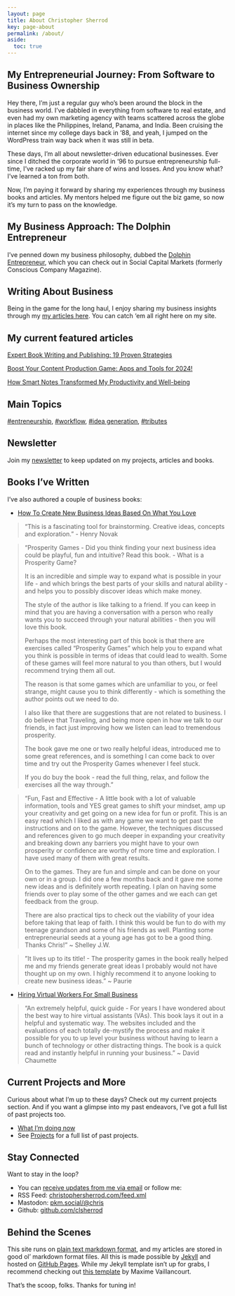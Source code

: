 ```yaml
---
layout: page
title: About Christopher Sherrod
key: page-about
permalink: /about/
aside:
  toc: true
---
```

## My Entrepreneurial Journey: From Software to Business Ownership
Hey there, I’m just a regular guy who’s been around the block in the business world. I’ve dabbled in everything from software to real estate, and even had my own marketing agency with teams scattered across the globe in places like the Philippines, Ireland, Panama, and India. Been cruising the internet since my college days back in ‘88, and yeah, I jumped on the WordPress train way back when it was still in beta.

These days, I’m all about newsletter-driven educational businesses. Ever since I ditched the corporate world in ‘96 to pursue entrepreneurship full-time, I’ve racked up my fair share of wins and losses. And you know what? I’ve learned a ton from both.

Now, I’m paying it forward by sharing my experiences through my business books and articles. My mentors helped me figure out the biz game, so now it’s my turn to pass on the knowledge.

## My Business Approach: The Dolphin Entrepreneur
I’ve penned down my business philosophy, dubbed the [Dolphin Entrepreneur](https://socapglobal.com/2017/08/forget-shark-tank-dolphin-entrepreneur-instead/), which you can check out in Social Capital Markets (formerly Conscious Company Magazine).

## Writing About Business
Being in the game for the long haul, I enjoy sharing my business insights through my [my articles here](https://christophersherrod.com/archive/). You can catch ‘em all right here on my site.

## My current featured articles
[Expert Book Writing and Publishing: 19 Proven Strategies](https://christophersherrod.com/book-advice/)

[Boost Your Content Production Game: Apps and Tools for 2024!](https://christophersherrod.com/workflow)

[How Smart Notes Transformed My Productivity and Well-being](https://christophersherrod.com/smart-notes/)

## Main Topics
[#entreneurship](https://christophersherrod.com/archive/?tag=entrepreneurship), [#workflow](https://christophersherrod.com/archive/?tag=workflow-apps), [#idea generation](https://christophersherrod.com/archive/?tag=idea-generation), [#tributes](https://christophersherrod.com/archive/?tag=tribute)

## Newsletter
Join my [newsletter](https://christophersherrod.com/newsletter/) to keep updated on my projects, articles and books.

## Books I’ve Written
I’ve also authored a couple of business books:
- [How To Create New Business Ideas Based On What You Love](https://amzn.to/3oZlRrW)
> “This is a fascinating tool for brainstorming.  Creative ideas, concepts and exploration.” - Henry Novak
 
> “Prosperity Games - Did you think finding your next business idea could be playful, fun and intuitive? Read this book. - What is a Prosperity Game?
> 
> It is an incredible and simple way to expand what is possible in your life - and which brings the best parts of your skills and natural ability - and helps you to possibly discover ideas which make money.
> 
> The style of the author is like talking to a friend. If you can keep in mind that you are having a conversation with a person who really wants you to succeed through your natural abilities - then you will love this book.
> 
> Perhaps the most interesting part of this book is that there are exercises called “Prosperity Games” which help you to expand what you think is possible in terms of ideas that could lead to wealth. Some of these games will feel more natural to you than others, but I would recommend trying them all out.
> 
> The reason is that some games which are unfamiliar to you, or feel strange, might cause you to think differently - which is something the author points out we need to do.
> 
> I also like that there are suggestions that are not related to business. I do believe that Traveling, and being more open in how we talk to our friends, in fact just improving how we listen can lead to tremendous prosperity.
> 
> The book gave me one or two really helpful ideas, introduced me to some great references, and is something I can come back to over time and try out the Prosperity Games whenever I feel stuck.
> 
> If you do buy the book - read the full thing, relax, and follow the exercises all the way through.”

> “Fun, Fast and Effective - A little book with a lot of valuable information, tools and YES great games to shift your mindset, amp up your creativity and get going on a new idea for fun or profit. This is an easy read which I liked as with any game we want to get past the instructions and on to the game. However, the techniques discussed and references given to go much deeper in expanding your creativity and breaking down any barriers you might have to your own prosperity or confidence are worthy of more time and exploration. I have used many of them with great results.
> 
> On to the games. They are fun and simple and can be done on your own or in a group. I did one a few months back and it gave me some new ideas and is definitely worth repeating. I plan on having some friends over to play some of the other games and we each can get feedback from the group.
> 
> There are also practical tips to check out the viability of your idea before taking that leap of faith. I think this would be fun to do with my teenage grandson and some of his friends as well. Planting some entrepreneurial seeds at a young age has got to be a good thing.
> Thanks Chris!” ~ 	Shelley J.W.

> ”It lives up to its title! - The prosperity games in the book really helped me and my friends generate great ideas I probably would not have thought up on my own. I highly recommend it to anyone looking to create new business ideas.” ~ Paurie

- [Hiring Virtual Workers For Small Business](https://amzn.to/2FvAxx9)
> “An extremely helpful, quick guide - For years I have wondered about the best way to hire virtual assistants (VAs). This book lays it out in a helpful and systematic way. The websites included and the evaluations of each totally de-mystify the process and make it possible for you to up level your business without having to learn a bunch of technology or other distracting things. The book is a quick read and instantly helpful in running your business.” ~ David Chaumette

## Current Projects and More
Curious about what I’m up to these days? Check out my current projects section. And if you want a glimpse into my past endeavors, I’ve got a full list of past projects too.
- [What I’m doing now](https://christophersherrod.com/now/)
- See [Projects](https://christophersherrod.com/projects) for a full list of past projects.

## Stay Connected
Want to stay in the loop?
- You can [receive updates from me via email](https://christophersherrod.com/newsletter/) or follow me:
- RSS Feed: [christophersherrod.com/feed.xml](https://christophersherrod.com/feed.xml)
- Mastodon: [pkm.social/@chris](https://pkm.social/@chris)
- Github: [github.com/clsherrod](https://github.com/clsherrod)

## Behind the Scenes
This site runs on [plain text markdown format](https://en.wikipedia.org/wiki/Markdown), and my articles are stored in good ol’ markdown format files. All this is made possible by [Jekyll](https://jekyllrb.com/) and hosted on [GitHub Pages](https://pages.github.com). While my Jekyll template isn’t up for grabs, I recommend checking out [this template](https://github.com/maximevaillancourt/digital-garden-jekyll-template)  by Maxime Vaillancourt.

That’s the scoop, folks. Thanks for tuning in!
